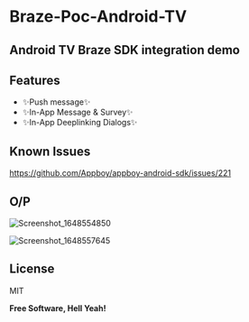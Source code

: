 # Braze-Poc-Android-TV


## Android TV Braze SDK integration demo 

## Features

- ✨Push message✨
- ✨In-App Message & Survey✨
- ✨In-App Deeplinking Dialogs✨

## Known Issues

https://github.com/Appboy/appboy-android-sdk/issues/221

## O/P

![Screenshot_1648554850](https://user-images.githubusercontent.com/16607998/160634561-b896d836-bfed-4c4d-ab8e-ef48d4af5d03.png)

![Screenshot_1648557645](https://user-images.githubusercontent.com/16607998/160634581-e47e5427-8c37-4fe2-b99e-88d9fe36970a.png)

## License

MIT

**Free Software, Hell Yeah!**
